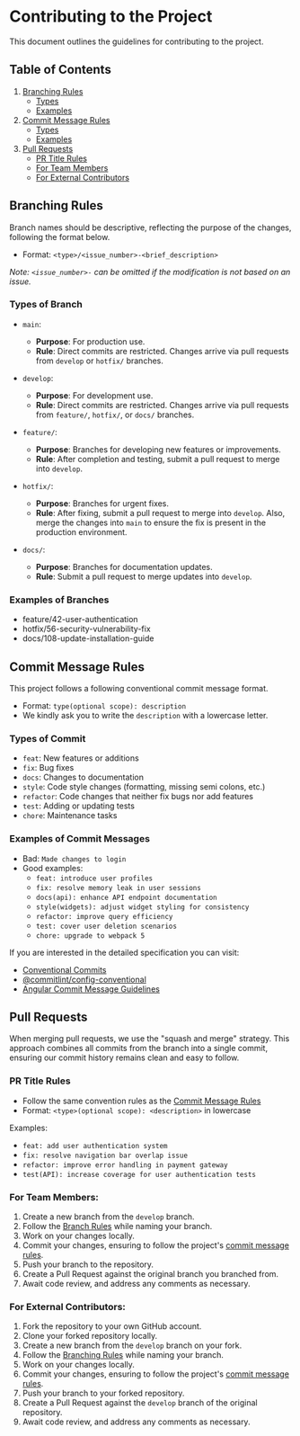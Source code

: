 # Contributing to the Project

This document outlines the guidelines for contributing to the project.

## Table of Contents

1. [Branching Rules](#branching-rules)
   - [Types](#types-of-branch)
   - [Examples](#examples-of-branches)
2. [Commit Message Rules](#commit-message-rules)
   - [Types](#types-of-commit)
   - [Examples](#examples-of-commit-messages)
3. [Pull Requests](#pull-requests)
   - [PR Title Rules](#pr-title-rules)
   - [For Team Members](#for-team-members)
   - [For External Contributors](#for-external-contributors)

## Branching Rules

Branch names should be descriptive, reflecting the purpose of the changes, following the format below.

- Format: `<type>/<issue_number>-<brief_description>`

_Note: `<issue_number>-` can be omitted if the modification is not based on an issue._

### Types of Branch

- `main`:

  - **Purpose**: For production use.
  - **Rule**: Direct commits are restricted. Changes arrive via pull requests from `develop` or `hotfix/` branches.

- `develop`:

  - **Purpose**: For development use.
  - **Rule**: Direct commits are restricted. Changes arrive via pull requests from `feature/`, `hotfix/`, or `docs/` branches.

- `feature/`:

  - **Purpose**: Branches for developing new features or improvements.
  - **Rule**: After completion and testing, submit a pull request to merge into `develop`.

- `hotfix/`:

  - **Purpose**: Branches for urgent fixes.
  - **Rule**: After fixing, submit a pull request to merge into `develop`. Also, merge the changes into `main` to ensure the fix is present in the production environment.

- `docs/`:
  - **Purpose**: Branches for documentation updates.
  - **Rule**: Submit a pull request to merge updates into `develop`.

### Examples of Branches

- feature/42-user-authentication
- hotfix/56-security-vulnerability-fix
- docs/108-update-installation-guide

## Commit Message Rules

This project follows a following conventional commit message format.

- Format: `type(optional scope): description`
- We kindly ask you to write the `description` with a lowercase letter.

### Types of Commit

- `feat`: New features or additions
- `fix`: Bug fixes
- `docs`: Changes to documentation
- `style`: Code style changes (formatting, missing semi colons, etc.)
- `refactor`: Code changes that neither fix bugs nor add features
- `test`: Adding or updating tests
- `chore`: Maintenance tasks

### Examples of Commit Messages

- Bad: `Made changes to login`
- Good examples:
  - `feat: introduce user profiles`
  - `fix: resolve memory leak in user sessions`
  - `docs(api): enhance API endpoint documentation`
  - `style(widgets): adjust widget styling for consistency`
  - `refactor: improve query efficiency`
  - `test: cover user deletion scenarios`
  - `chore: upgrade to webpack 5`

If you are interested in the detailed specification you can visit:

- [Conventional Commits](https://www.conventionalcommits.org/)
- [@commitlint/config-conventional](https://github.com/conventional-changelog/commitlint/tree/master/%40commitlint/config-conventional#commitlintconfig-conventional)
- [Angular Commit Message Guidelines](https://github.com/angular/angular/blob/22b96b9/CONTRIBUTING.md#-commit-message-guidelines)

## Pull Requests

When merging pull requests, we use the "squash and merge" strategy. This approach combines all commits from the branch into a single commit, ensuring our commit history remains clean and easy to follow.

### PR Title Rules

- Follow the same convention rules as the [Commit Message Rules](#commit-message-rules)
- Format: `<type>(optional scope): <description>` in lowercase

Examples:

- `feat: add user authentication system`
- `fix: resolve navigation bar overlap issue`
- `refactor: improve error handling in payment gateway`
- `test(API): increase coverage for user authentication tests`

### For Team Members:

1. Create a new branch from the `develop` branch.
2. Follow the [Branch Rules](#branching-rules) while naming your branch.
3. Work on your changes locally.
4. Commit your changes, ensuring to follow the project's [commit message rules](#commit-message-rules).
5. Push your branch to the repository.
6. Create a Pull Request against the original branch you branched from.
7. Await code review, and address any comments as necessary.

### For External Contributors:

1. Fork the repository to your own GitHub account.
2. Clone your forked repository locally.
3. Create a new branch from the `develop` branch on your fork.
4. Follow the [Branching Rules](#branching-rules) while naming your branch.
5. Work on your changes locally.
6. Commit your changes, ensuring to follow the project's [commit message rules](#commit-message-rules).
7. Push your branch to your forked repository.
8. Create a Pull Request against the `develop` branch of the original repository.
9. Await code review, and address any comments as necessary.

